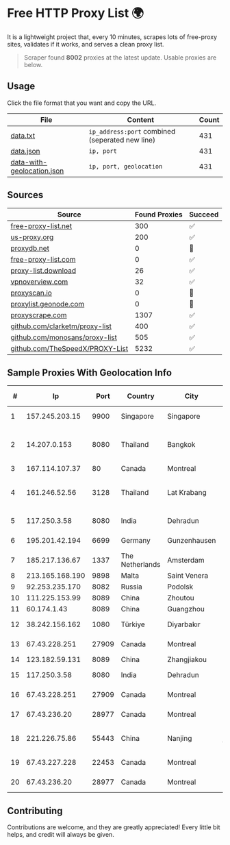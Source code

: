 
# Free HTTP Proxy List 🌍

It is a lightweight project that, every 10 minutes, scrapes lots of free-proxy sites, validates if it works, and serves a clean proxy list.


> Scraper found **8002** proxies at the latest update. Usable proxies are below.

## Usage

Click the file format that you want and copy the URL.


|File|Content|Count|
|----|-------|-----|
|[data.txt](https://raw.githubusercontent.com/themiralay/Proxy-List-World/master/data.txt)|`ip_address:port` combined (seperated new line)|431|
|[data.json](https://raw.githubusercontent.com/themiralay/Proxy-List-World/master/data.json)|`ip, port`|431|
|[data-with-geolocation.json](https://raw.githubusercontent.com/themiralay/Proxy-List-World/master/data-with-geolocation.json)|`ip, port, geolocation`|431|

## Sources

|Source|Found Proxies|Succeed|
|------|-------------|-------|
|[free-proxy-list.net](https://free-proxy-list.net)|300|✅|
|[us-proxy.org](https://www.us-proxy.org)|200|✅|
|[proxydb.net](http://proxydb.net)|0|🚫|
|[free-proxy-list.com](https://free-proxy-list.com/?page=&port=&type%5B%5D=http&type%5B%5D=https&up_time=0&search=Search)|0|✅|
|[proxy-list.download](https://www.proxy-list.download/HTTP)|26|✅|
|[vpnoverview.com](https://vpnoverview.com/privacy/anonymous-browsing/free-proxy-servers)|32|✅|
|[proxyscan.io](https://www.proxyscan.io)|0|🚫|
|[proxylist.geonode.com](https://proxylist.geonode.com/api/proxy-list?limit=300&page=1&sort_by=lastChecked&sort_type=desc&protocols=http,https)|0|🚫|
|[proxyscrape.com](https://api.proxyscrape.com/v2/?request=displayproxies&protocol=http&timeout=10000&country=all&ssl=all&anonymity=all)|1307|✅|
|[github.com/clarketm/proxy-list](https://raw.githubusercontent.com/clarketm/proxy-list/master/proxy-list-raw.txt)|400|✅|
|[github.com/monosans/proxy-list](https://raw.githubusercontent.com/monosans/proxy-list/main/proxies/http.txt)|505|✅|
|[github.com/TheSpeedX/PROXY-List](https://raw.githubusercontent.com/TheSpeedX/PROXY-List/master/http.txt)|5232|✅|


## Sample Proxies With Geolocation Info

|#|Ip|Port|Country|City|Internet Service Provider|
|-|--|----|-------|----|-------------------------|
|1|157.245.203.15|9900|Singapore|Singapore|DigitalOcean, LLC|
|2|14.207.0.153|8080|Thailand|Bangkok|Triple T Broadband Public Company Limited|
|3|167.114.107.37|80|Canada|Montreal|OVH SAS|
|4|161.246.52.56|3128|Thailand|Lat Krabang|King Mongkut's Institute of Technology Ladkrabang|
|5|117.250.3.58|8080|India|Dehradun|Bharat Sanchar Nigam Ltd|
|6|195.201.42.194|6699|Germany|Gunzenhausen|Hetzner Online GmbH|
|7|185.217.136.67|1337|The Netherlands|Amsterdam|Stallion Network Services Limited|
|8|213.165.168.190|9898|Malta|Saint Venera|Melita plc|
|9|92.253.235.170|8082|Russia|Podolsk|Best Line Ltd.|
|10|111.225.153.99|8089|China|Zhoutou|China Telecom|
|11|60.174.1.43|8089|China|Guangzhou|Chinanet|
|12|38.242.156.162|1080|Türkiye|Diyarbakır|Cogent Communications|
|13|67.43.228.251|27909|Canada|Montreal|GloboTech Communications|
|14|123.182.59.131|8089|China|Zhangjiakou|China Telecom|
|15|117.250.3.58|8080|India|Dehradun|Bharat Sanchar Nigam Ltd|
|16|67.43.228.251|27909|Canada|Montreal|GloboTech Communications|
|17|67.43.236.20|28977|Canada|Montreal|GloboTech Communications|
|18|221.226.75.86|55443|China|Nanjing|CHINANET jiangsu province network|
|19|67.43.227.228|22453|Canada|Montreal|GloboTech Communications|
|20|67.43.236.20|28977|Canada|Montreal|GloboTech Communications|



## Contributing

Contributions are welcome, and they are greatly appreciated! Every
little bit helps, and credit will always be given.

